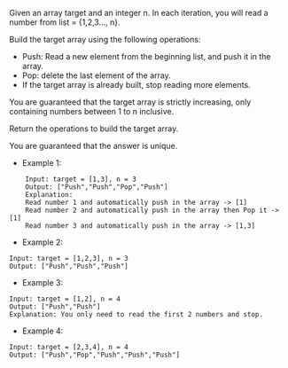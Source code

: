 Given an array target and an integer n. In each iteration, you will read a number from  list = {1,2,3..., n}.


Build the target array using the following operations:

- Push: Read a new element from the beginning list, and push it in the array.
- Pop: delete the last element of the array.
- If the target array is already built, stop reading more elements.

You are guaranteed that the target array is strictly increasing, only containing numbers between 1 to n inclusive.

Return the operations to build the target array.

You are guaranteed that the answer is unique. 


- Example 1:
```
	Input: target = [1,3], n = 3
	Output: ["Push","Push","Pop","Push"]
	Explanation: 
	Read number 1 and automatically push in the array -> [1]
	Read number 2 and automatically push in the array then Pop it -> [1]
	Read number 3 and automatically push in the array -> [1,3]
```


- Example 2:
```
Input: target = [1,2,3], n = 3
Output: ["Push","Push","Push"]
```


- Example 3:
```
Input: target = [1,2], n = 4
Output: ["Push","Push"]
Explanation: You only need to read the first 2 numbers and stop.
```


- Example 4:
```
Input: target = [2,3,4], n = 4
Output: ["Push","Pop","Push","Push","Push"]
```
